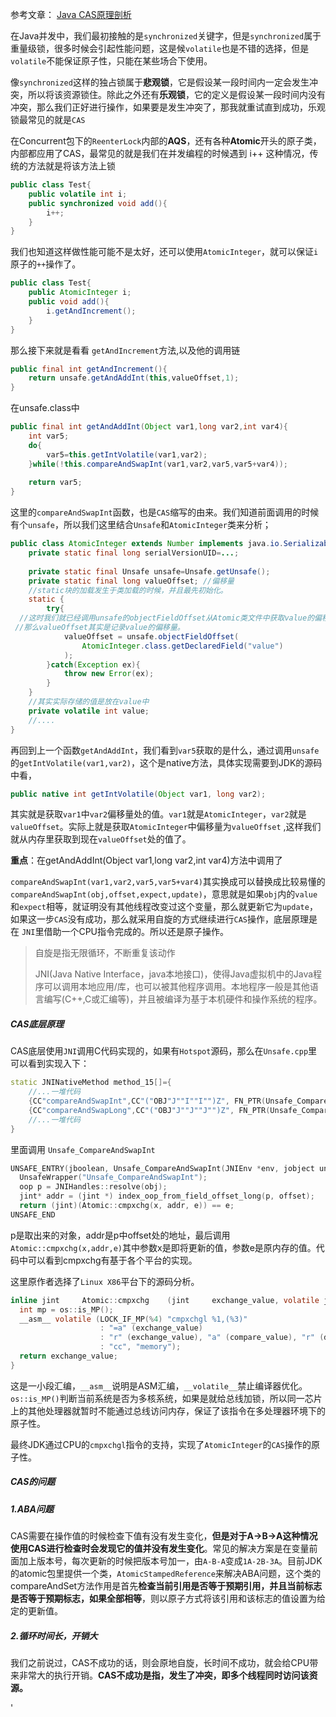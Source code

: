 参考文章： [Java CAS原理剖析](https://juejin.im/post/5a73cbbff265da4e807783f5)

在Java并发中，我们最初接触的是`synchronized`关键字，但是`synchronized`属于重量级锁，很多时候会引起性能问题，这是候`volatile`也是不错的选择，但是`volatile`不能保证原子性，只能在某些场合下使用。

像`synchronized`这样的独占锁属于**悲观锁**，它是假设某一段时间内一定会发生冲突，所以将该资源锁住。除此之外还有**乐观锁**，它的定义是假设某一段时间内没有冲突，那么我们正好进行操作，如果要是发生冲突了，那我就重试直到成功，乐观锁最常见的就是`CAS`

在Concurrent包下的`ReenterLock`内部的**AQS**，还有各种**Atomic**开头的原子类，内部都应用了CAS，最常见的就是我们在并发编程的时候遇到 i++ 这种情况，传统的方法就是将该方法上锁

```java
public class Test{
    public volatile int i;
    public synchronized void add(){
        i++;
    }
}
```

我们也知道这样做性能可能不是太好，还可以使用`AtomicInteger`，就可以保证`i`原子的`++`操作了。

```java
public class Test{
    public AtomicInteger i;
    public void add(){
        i.getAndIncrement();
    }
}
```

那么接下来就是看看 `getAndIncrement`方法,以及他的调用链

```java
public final int getAndIncrement(){
    return unsafe.getAndAddInt(this,valueOffset,1);
}
```

在unsafe.class中

```java
public final int getAndAddInt(Object var1,long var2,int var4){
    int var5;
    do{
        var5=this.getIntVolatile(var1,var2);
    }while(!this.compareAndSwapInt(var1,var2,var5,var5+var4));
    
    return var5;
}
```

这里的`compareAndSwapInt`函数，也是`CAS`缩写的由来。我们知道前面调用的时候有个`unsafe`，所以我们这里结合`Unsafe`和`AtomicInteger`类来分析；

```java
public class AtomicInteger extends Number implements java.io.Serializable{
    private static final long serialVersionUID=...;
    
    private static final Unsafe unsafe=Unsafe.getUnsafe();
    private static final long valueOffset; //偏移量
    //static块的加载发生于类加载的时候，并且最先初始化。
    static {
        try{
  //这时我们就已经调用unsafe的objectFieldOffset从Atomic类文件中获取value的偏移量
 //那么valueOffset其实是记录value的偏移量。
            valueOffset = unsafe.objectFieldOffset(
                AtomicInteger.class.getDeclaredField("value")
            );
        }catch(Exception ex){
            throw new Error(ex);
        }
    }
    //其实实际存储的值是放在value中
    private volatile int value; 
    //....
}
```

再回到上一个函数`getAndAddInt`，我们看到`var5`获取的是什么，通过调用`unsafe`的`getIntVolatile(var1,var2)`，这个是native方法，具体实现需要到JDK的源码中看，

```java
public native int getIntVolatile(Object var1, long var2);
```

其实就是获取`var1`中`var2`偏移量处的值。`var1`就是`AtomicInteger`，`var2`就是`valueOffset`。实际上就是获取`AtomicInteger`中偏移量为`valueOffset` ,这样我们就从内存里获取到现在`valueOffset`处的值了。

**重点**：在getAndAddInt(Object var1,long var2,int var4)方法中调用了

`compareAndSwapInt(var1,var2,var5,var5+var4)`其实换成可以替换成比较易懂的`compareAndSwapInt(obj,offset,expect,update)`，意思就是如果`obj`内的`value`和`expect`相等，就证明没有其他线程改变过这个变量，那么就更新它为`update`，如果这一步`CAS`没有成功，那么就采用自旋的方式继续进行`CAS`操作，底层原理是在 `JNI`里借助一个CPU指令完成的。所以还是原子操作。

> 自旋是指无限循环，不断重复该动作 
>
> JNI(Java Native Interface，java本地接口)，使得Java虚拟机中的Java程序可以调用本地应用/库，也可以被其他程序调用。本地程序一般是其他语言编写(C++,C或汇编等)，并且被编译为基于本机硬件和操作系统的程序。



##### CAS底层原理

CAS底层使用`JNI`调用C代码实现的，如果有`Hotspot`源码，那么在`Unsafe.cpp`里可以看到实现入下：

```cpp
static JNINativeMethod method_15[]={
    //...一堆代码
    {CC"compareAndSwapInt",CC"("OBJ"J""I""I"")Z", FN_PTR(Unsafe_CompareAndSwapInt)},
    {CC"compareAndSwapLong",CC"("OBJ"J""J""J"")Z", FN_PTR(Unsafe_CompareAndSwapLong)},
    //...一堆代码
}
```

里面调用 `Unsafe_CompareAndSwapInt` 

```cpp
UNSAFE_ENTRY(jboolean, Unsafe_CompareAndSwapInt(JNIEnv *env, jobject unsafe, jobject obj, jlong offset, jint e, jint x))
  UnsafeWrapper("Unsafe_CompareAndSwapInt");
  oop p = JNIHandles::resolve(obj);
  jint* addr = (jint *) index_oop_from_field_offset_long(p, offset);
  return (jint)(Atomic::cmpxchg(x, addr, e)) == e;
UNSAFE_END
```

p是取出来的对象，addr是p中offset处的地址，最后调用`Atomic::cmpxchg(x,addr,e)`其中参数x是即将更新的值，参数e是原内存的值。代码中可以看到cmpxchg有基于各个平台的实现。

这里原作者选择了`Linux X86`平台下的源码分析。

```c
inline jint     Atomic::cmpxchg    (jint     exchange_value, volatile jint*     dest, jint     compare_value) {
  int mp = os::is_MP();
  __asm__ volatile (LOCK_IF_MP(%4) "cmpxchgl %1,(%3)"
                    : "=a" (exchange_value)
                    : "r" (exchange_value), "a" (compare_value), "r" (dest), "r" (mp)
                    : "cc", "memory");
  return exchange_value;
}
```

这是一小段汇编，`__asm__`说明是ASM汇编，`__volatile__`禁止编译器优化。`os::is_MP()`判断当前系统是否为多核系统，如果是就给总线加锁，所以同一芯片上的其他处理器就暂时不能通过总线访问内存，保证了该指令在多处理器环境下的原子性。

最终JDK通过CPU的`cmpxchgl`指令的支持，实现了`AtomicInteger`的`CAS`操作的原子性。



##### CAS的问题

##### 1.ABA问题

CAS需要在操作值的时候检查下值有没有发生变化，**但是对于A->B->A这种情况使用CAS进行检查时会发现它的值并没有发生变化**。常见的解决方案是在变量前面加上版本号，每次更新的时候把版本号加一，由`A-B-A`变成`1A-2B-3A`。目前JDK的atomic包里提供一个类，`AtomicStampedReference`来解决ABA问题，这个类的compareAndSet方法作用是首先**检查当前引用是否等于预期引用，并且当前标志是否等于预期标志，如果全部相等**，则以原子方式将该引用和该标志的值设置为给定的更新值。

##### 2.循环时间长，开销大

我们之前说过，CAS不成功的话，则会原地自旋，长时间不成功，就会给CPU带来非常大的执行开销。**CAS不成功是指，发生了冲突，即多个线程同时访问该资源。**











































'